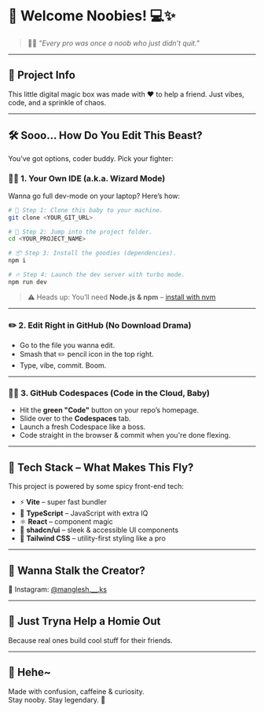 # 🚀 Welcome Noobies! 💻✨

> 🧠💡 *"Every pro was once a noob who just didn’t quit."*

---

## 🎯 Project Info

This little digital magic box was made with ❤️ to help a friend. Just vibes, code, and a sprinkle of chaos.

---

## 🛠️ Sooo... How Do You Edit This Beast?

You’ve got options, coder buddy. Pick your fighter:

### 🧙‍♂️ **1. Your Own IDE (a.k.a. Wizard Mode)**

Wanna go full dev-mode on your laptop? Here’s how:

```sh
# 🐑 Step 1: Clone this baby to your machine.
git clone <YOUR_GIT_URL>

# 📁 Step 2: Jump into the project folder.
cd <YOUR_PROJECT_NAME>

# 📦 Step 3: Install the goodies (dependencies).
npm i

# 🔥 Step 4: Launch the dev server with turbo mode.
npm run dev
```

> ⚠️ Heads up: You’ll need **Node.js & npm** – [install with nvm](https://github.com/nvm-sh/nvm#installing-and-updating)

---

### ✏️ **2. Edit Right in GitHub (No Download Drama)**

- Go to the file you wanna edit.
- Smash that ✏️ pencil icon in the top right.
- Type, vibe, commit. Boom.

---

### 🧑‍🚀 **3. GitHub Codespaces (Code in the Cloud, Baby)**

- Hit the **green "Code"** button on your repo’s homepage.
- Slide over to the **Codespaces** tab.
- Launch a fresh Codespace like a boss.
- Code straight in the browser & commit when you're done flexing.

---

## 🔧 Tech Stack – What Makes This Fly?

This project is powered by some spicy front-end tech:

- ⚡ **Vite** – super fast bundler
- 🧠 **TypeScript** – JavaScript with extra IQ
- ⚛️ **React** – component magic
- 🧹 **shadcn/ui** – sleek & accessible UI components
- 🎨 **Tailwind CSS** – utility-first styling like a pro

---

## 🔗 Wanna Stalk the Creator?

📸 Instagram: [@manglesh.__.ks](https://www.instagram.com/manglesh.__.ks/)

---

## 🤝 Just Tryna Help a Homie Out

Because real ones build cool stuff for their friends.

---

## 🐣 Hehe~ 

Made with confusion, caffeine & curiosity.  
Stay nooby. Stay legendary. 🌈
